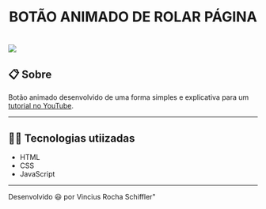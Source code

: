 <h1 align="center"> BOTÃO ANIMADO DE ROLAR PÁGINA </h1>

<h1>
    <image align="center" src="https://ik.imagekit.io/lw777v3z7zq/botao-gif_97O0OsayE.gif">
</h1>

## 📋 Sobre
Botão animado desenvolvido de uma forma simples e explicativa para um [tutorial no YouTube](https://ik.imagekit.io/lw777v3z7zq/botao-gif_97O0OsayE.gif).

---

## 👨‍💻 Tecnologias utiizadas

- HTML 
- CSS 
- JavaScript

---
Desenvolvido 😃 por Vincius Rocha Schiffler"
